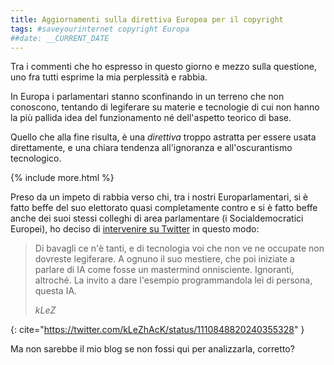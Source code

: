```yaml
---
title: Aggiornamenti sulla direttiva Europea per il copyright
tags: #saveyourinternet copyright Europa
##date: __CURRENT_DATE
---
```


Tra i commenti che ho espresso in questo giorno e mezzo sulla questione, uno fra tutti esprime la mia perplessità e rabbia.

In Europa i parlamentari stanno sconfinando in un terreno che non conoscono, tentando di legiferare su materie e tecnologie di cui non hanno la più pallida idea del funzionamento né dell'aspetto teorico di base.

Quello che alla fine risulta, è una *direttiva* troppo astratta per essere usata direttamente, e una chiara tendenza all'ignoranza e all'oscurantismo tecnologico.

{% include more.html %}

Preso da un impeto di rabbia verso chi, tra i nostri Europarlamentari, si è fatto beffe del suo elettorato quasi completamente contro e si è fatto beffe anche dei suoi stessi colleghi di area parlamentare (i Socialdemocratici Europei), ho deciso di [intervenire su Twitter](https://twitter.com/kLeZhAcK/status/1110848820240355328) in questo modo:

> Di bavagli ce n'è tanti, e di tecnologia voi che non ve ne occupate non dovreste legiferare. A ognuno il suo mestiere, che poi iniziate a parlare di IA come fosse un mastermind onnisciente. Ignoranti, altroché. La invito a dare l'esempio programmandola lei di persona, questa IA.
> <footer><cite>kLeZ</cite></footer>
{: cite="https://twitter.com/kLeZhAcK/status/1110848820240355328" }

Ma non sarebbe il mio blog se non fossi qui per analizzarla, corretto?

